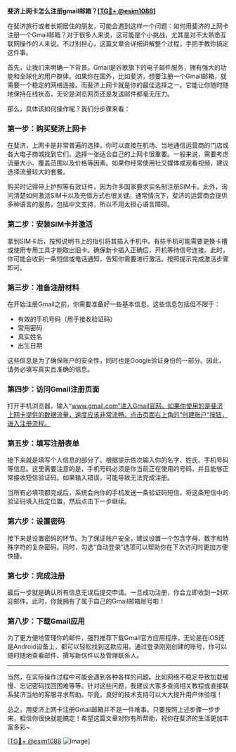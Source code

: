 **斐济上网卡怎么注册gmail邮箱？[[TG💪+ @esim1088](https://t.me/s/esim1088)]**

在斐济旅行或者长期居住的朋友，可能会遇到这样一个问题：如何用斐济的上网卡注册一个Gmail邮箱？对于很多人来说，这可能是个小挑战，尤其是对不太熟悉互联网操作的人来说。不过别担心，这篇文章会详细讲解整个过程，手把手教你搞定这件事。

首先，让我们来明确一下背景。Gmail是谷歌旗下的电子邮件服务，拥有强大的功能和全球化的用户群体。如果你在国外，比如斐济，想要注册一个Gmail邮箱，就需要一个稳定的网络连接。而斐济上网卡就是你的最佳选择之一。它能让你随时随地保持在线状态，无论是浏览网页还是发送邮件都毫无压力。

那么，具体该如何操作呢？我们分步骤来看：

### **第一步：购买斐济上网卡**
在斐济，上网卡是非常普遍的选择。你可以直接在机场、当地通信运营商的门店或各大电子商城找到它们。选择一张适合自己的上网卡很重要。一般来说，需要考虑流量大小、覆盖范围以及价格等因素。如果你经常使用社交媒体或观看视频，建议选择流量较大的套餐。

购买时记得带上护照等有效证件，因为许多国家要求实名制注册SIM卡。此外，询问清楚如何激活SIM卡以及充值方式也很关键。通常情况下，斐济的运营商会提供多种语言的服务，包括中文支持，所以不用太担心语言障碍。

### **第二步：安装SIM卡并激活**
拿到SIM卡后，按照说明书上的指引将其插入手机中。有些手机可能需要更换卡槽或使用专用工具才能取出旧卡。确保新卡插入正确后，开机等待信号连接。此时，你可能会收到一条短信或电话通知，告知你需要进行激活。按照提示完成激活步骤即可。

### **第三步：准备注册材料**
在开始注册Gmail之前，你需要准备好一些基本信息。这些信息包括但不限于：
- 有效的手机号码（用于接收验证码）
- 常用密码
- 真实姓名
- 出生日期

这些信息是为了确保账户的安全性，同时也是Google验证身份的一部分。因此，请务必填写真实且准确的信息。

### **第四步：访问Gmail注册页面**
打开手机浏览器，输入“www.gmail.com”进入Gmail官网。如果你使用的是斐济上网卡提供的数据流量，速度应该非常流畅。点击页面右上角的“创建账户”按钮，进入注册流程。

### **第五步：填写注册表单**
接下来就是填写个人信息的部分了。根据提示依次输入你的名字、姓氏、手机号码等信息。这里需要注意的是，手机号码必须是你当前正在使用的号码，并且能够正常接收短信验证码。如果输入错误，可能导致无法完成注册。

当所有必填项都完成后，系统会向你的手机发送一条验证码短信。将这条短信中的验证码填入指定位置，然后点击下一步继续。

### **第六步：设置密码**
接下来是设置密码的环节。为了保证账户安全，建议设置一个包含字母、数字和特殊字符的复杂密码。同时，勾选“自动登录”选项可以帮助你在下次访问时更加方便快捷。

### **第七步：完成注册**
最后一步就是确认所有信息无误后提交申请。一旦成功注册，你会立即收到一封欢迎邮件。此时，你就拥有了属于自己的Gmail邮箱账号啦！

### **第八步：下载Gmail应用**
为了更方便地管理你的邮件，强烈推荐下载Gmail官方应用程序。无论是在iOS还是Android设备上，都可以轻松找到这款应用。通过登录刚刚创建的账号，你可以随时随地查看邮件、撰写新信件以及管理联系人。

---

当然，在实际操作过程中可能会遇到各种各样的问题。比如网络不稳定导致加载缓慢、忘记密码找回困难等等。针对这些问题，我建议大家多查阅相关教程或直接联系斐济当地的客服寻求帮助。毕竟，良好的技术支持可以大大提升用户体验哦！

总之，用斐济上网卡注册Gmail邮箱并不是一件难事。只要按照上述步骤一步步来，相信你很快就能搞定！希望这篇文章对你有所帮助，祝你在斐济的生活更加丰富多彩~ 

[[TG💪+ @esim1088](https://t.me/s/esim1088) ![Image](https://i.postimg.cc/4NQfJmqS/Snipaste-2025-05-13-00-14-12.png)]
